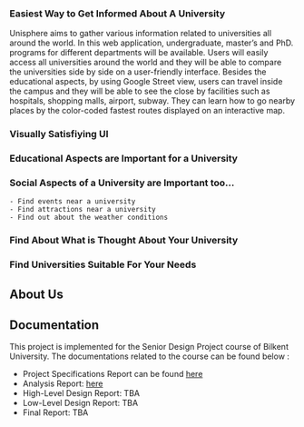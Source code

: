 

### Easiest Way to Get Informed About A University
Unisphere aims to gather various information related to universities all around the world. In this web application, undergraduate, master’s and PhD. programs for different departments will be available. Users will easily access all universities around the world and they will be able to compare the universities side by side on a user-friendly interface. Besides the educational aspects, by using Google Street view, users can travel inside the campus and they will be able to see the close by facilities such as hospitals, shopping malls, airport, subway. They can learn how to go nearby places by the color-coded fastest routes displayed on an interactive map.

### Visually Satisfiying UI

### Educational Aspects are Important for a University

### Social Aspects of a University are Important too...
    - Find events near a university
    - Find attractions near a university
    - Find out about the weather conditions

### Find About What is Thought About Your University 

### Find Universities Suitable For Your Needs

## About Us

## Documentation
This project is implemented for the Senior Design Project course of Bilkent University. The documentations related to the course can be found below :

* Project Specifications Report can be found [here](https://github.com/unisphere-bilkent/unisphere-bilkent.github.io/blob/master/docs/project-specifications-report.pdf)
* Analysis Report: [here](https://github.com/unisphere-bilkent/unisphere-bilkent.github.io/blob/master/docs/project-specifications-report.pdf)
* High-Level Design Report: TBA
* Low-Level Design Report: TBA
* Final Report: TBA



